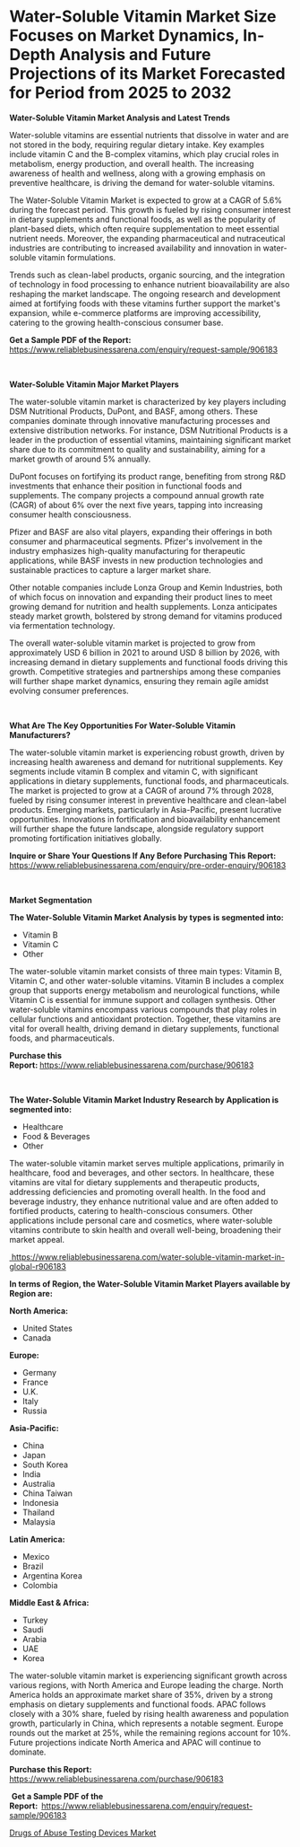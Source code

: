 <p><h1>Water-Soluble Vitamin Market Size Focuses on Market Dynamics, In-Depth Analysis and Future Projections of its Market Forecasted for Period from 2025 to 2032</h1></p><p><strong>Water-Soluble Vitamin Market Analysis and Latest Trends</strong></p>
<p><p>Water-soluble vitamins are essential nutrients that dissolve in water and are not stored in the body, requiring regular dietary intake. Key examples include vitamin C and the B-complex vitamins, which play crucial roles in metabolism, energy production, and overall health. The increasing awareness of health and wellness, along with a growing emphasis on preventive healthcare, is driving the demand for water-soluble vitamins.</p><p>The Water-Soluble Vitamin Market is expected to grow at a CAGR of 5.6% during the forecast period. This growth is fueled by rising consumer interest in dietary supplements and functional foods, as well as the popularity of plant-based diets, which often require supplementation to meet essential nutrient needs. Moreover, the expanding pharmaceutical and nutraceutical industries are contributing to increased availability and innovation in water-soluble vitamin formulations.</p><p>Trends such as clean-label products, organic sourcing, and the integration of technology in food processing to enhance nutrient bioavailability are also reshaping the market landscape. The ongoing research and development aimed at fortifying foods with these vitamins further support the market's expansion, while e-commerce platforms are improving accessibility, catering to the growing health-conscious consumer base.</p></p>
<p><strong>Get a Sample PDF of the Report:&nbsp;</strong> <a href="https://www.reliablebusinessarena.com/enquiry/request-sample/906183?utm_campaign=3294&utm_medium=2&utm_source=Github&utm_content=ia&utm_term=21032025&utm_id=water-soluble-vitamin">https://www.reliablebusinessarena.com/enquiry/request-sample/906183</a></p>
<p>&nbsp;</p>
<p><strong>Water-Soluble Vitamin Major Market Players</strong></p>
<p><p>The water-soluble vitamin market is characterized by key players including DSM Nutritional Products, DuPont, and BASF, among others. These companies dominate through innovative manufacturing processes and extensive distribution networks. For instance, DSM Nutritional Products is a leader in the production of essential vitamins, maintaining significant market share due to its commitment to quality and sustainability, aiming for a market growth of around 5% annually.</p><p>DuPont focuses on fortifying its product range, benefiting from strong R&D investments that enhance their position in functional foods and supplements. The company projects a compound annual growth rate (CAGR) of about 6% over the next five years, tapping into increasing consumer health consciousness.</p><p>Pfizer and BASF are also vital players, expanding their offerings in both consumer and pharmaceutical segments. Pfizer's involvement in the industry emphasizes high-quality manufacturing for therapeutic applications, while BASF invests in new production technologies and sustainable practices to capture a larger market share.</p><p>Other notable companies include Lonza Group and Kemin Industries, both of which focus on innovation and expanding their product lines to meet growing demand for nutrition and health supplements. Lonza anticipates steady market growth, bolstered by strong demand for vitamins produced via fermentation technology.</p><p>The overall water-soluble vitamin market is projected to grow from approximately USD 6 billion in 2021 to around USD 8 billion by 2026, with increasing demand in dietary supplements and functional foods driving this growth. Competitive strategies and partnerships among these companies will further shape market dynamics, ensuring they remain agile amidst evolving consumer preferences.</p></p>
<p>&nbsp;</p>
<p><strong>What Are The Key Opportunities For Water-Soluble Vitamin Manufacturers?</strong></p>
<p><p>The water-soluble vitamin market is experiencing robust growth, driven by increasing health awareness and demand for nutritional supplements. Key segments include vitamin B complex and vitamin C, with significant applications in dietary supplements, functional foods, and pharmaceuticals. The market is projected to grow at a CAGR of around 7% through 2028, fueled by rising consumer interest in preventive healthcare and clean-label products. Emerging markets, particularly in Asia-Pacific, present lucrative opportunities. Innovations in fortification and bioavailability enhancement will further shape the future landscape, alongside regulatory support promoting fortification initiatives globally.</p></p>
<p><strong>Inquire or Share Your Questions If Any Before Purchasing This Report:</strong> <a href="https://www.reliablebusinessarena.com/enquiry/pre-order-enquiry/906183?utm_campaign=3294&utm_medium=2&utm_source=Github&utm_content=ia&utm_term=21032025&utm_id=water-soluble-vitamin">https://www.reliablebusinessarena.com/enquiry/pre-order-enquiry/906183</a></p>
<p>&nbsp;</p>
<p><strong>Market Segmentation</strong></p>
<p><strong>The Water-Soluble Vitamin Market Analysis by types is segmented into:</strong></p>
<p><ul><li>Vitamin B</li><li>Vitamin C</li><li>Other</li></ul></p>
<p><p>The water-soluble vitamin market consists of three main types: Vitamin B, Vitamin C, and other water-soluble vitamins. Vitamin B includes a complex group that supports energy metabolism and neurological functions, while Vitamin C is essential for immune support and collagen synthesis. Other water-soluble vitamins encompass various compounds that play roles in cellular functions and antioxidant protection. Together, these vitamins are vital for overall health, driving demand in dietary supplements, functional foods, and pharmaceuticals.</p></p>
<p><strong>Purchase this Report:&nbsp;</strong><a href="https://www.reliablebusinessarena.com/purchase/906183?utm_campaign=3294&utm_medium=2&utm_source=Github&utm_content=ia&utm_term=21032025&utm_id=water-soluble-vitamin">https://www.reliablebusinessarena.com/purchase/906183</a></p>
<p>&nbsp;</p>
<p><strong>The Water-Soluble Vitamin Market Industry Research by Application is segmented into:</strong></p>
<p><ul><li>Healthcare</li><li>Food & Beverages</li><li>Other</li></ul></p>
<p><p>The water-soluble vitamin market serves multiple applications, primarily in healthcare, food and beverages, and other sectors. In healthcare, these vitamins are vital for dietary supplements and therapeutic products, addressing deficiencies and promoting overall health. In the food and beverage industry, they enhance nutritional value and are often added to fortified products, catering to health-conscious consumers. Other applications include personal care and cosmetics, where water-soluble vitamins contribute to skin health and overall well-being, broadening their market appeal.</p></p>
<p><a href="https://www.reliablebusinessarena.com/water-soluble-vitamin-market-in-global-r906183?utm_campaign=3294&utm_medium=2&utm_source=Github&utm_content=ia&utm_term=21032025&utm_id=water-soluble-vitamin">&nbsp;https://www.reliablebusinessarena.com/water-soluble-vitamin-market-in-global-r906183</a></p>
<p><strong>In terms of Region, the Water-Soluble Vitamin Market Players available by Region are:</strong></p>
<p>
    <p> <strong> North America: </strong>
        <ul>
            <li>United States</li>
            <li>Canada</li>
        </ul>
        </p> 
    <p> <strong> Europe: </strong>
        <ul>
            <li>Germany</li>
            <li>France</li>
            <li>U.K.</li>
            <li>Italy</li>
            <li>Russia</li>
        </ul>
        </p> 
    <p> <strong> Asia-Pacific: </strong>
        <ul>
            <li>China</li>
            <li>Japan</li>
            <li>South Korea</li>
            <li>India</li>
            <li>Australia</li>
            <li>China Taiwan</li>
            <li>Indonesia</li>
            <li>Thailand</li>
            <li>Malaysia</li>
        </ul>
        </p> 
    <p> <strong> Latin America: </strong>
        <ul>
            <li>Mexico</li>
            <li>Brazil</li>
            <li>Argentina Korea</li>
            <li>Colombia</li>
        </ul>
        </p> 
    <p> <strong> Middle East & Africa: </strong>
        <ul>
            <li>Turkey</li>
            <li>Saudi</li>
            <li>Arabia</li>
            <li>UAE</li>
            <li>Korea</li>
        </ul>
    </p>
    </p>
<p><p>The water-soluble vitamin market is experiencing significant growth across various regions, with North America and Europe leading the charge. North America holds an approximate market share of 35%, driven by a strong emphasis on dietary supplements and functional foods. APAC follows closely with a 30% share, fueled by rising health awareness and population growth, particularly in China, which represents a notable segment. Europe rounds out the market at 25%, while the remaining regions account for 10%. Future projections indicate North America and APAC will continue to dominate.</p></p>
<p><strong>Purchase this Report: </strong><a href="https://www.reliablebusinessarena.com/purchase/906183?utm_campaign=3294&utm_medium=2&utm_source=Github&utm_content=ia&utm_term=21032025&utm_id=water-soluble-vitamin">https://www.reliablebusinessarena.com/purchase/906183</a></p>
<p>&nbsp;<strong>Get a Sample PDF of the Report:&nbsp;&nbsp;</strong><a href="https://www.reliablebusinessarena.com/enquiry/request-sample/906183?utm_campaign=3294&utm_medium=2&utm_source=Github&utm_content=ia&utm_term=21032025&utm_id=water-soluble-vitamin">https://www.reliablebusinessarena.com/enquiry/request-sample/906183</a></p>
<p><strong></strong></p>
<p><p><a href="https://github.com/casimbrhelck/Market-Research-Report-List-1/blob/main/drugs-of-abuse-testing-devices-market.md?utm_campaign=3294&utm_medium=2&utm_source=Github&utm_content=ia&utm_term=21032025&utm_id=water-soluble-vitamin">Drugs of Abuse Testing Devices Market</a></p></p>